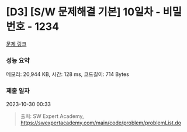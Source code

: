 # [D3] [S/W 문제해결 기본] 10일차 - 비밀번호 - 1234 

[문제 링크](https://swexpertacademy.com/main/code/problem/problemDetail.do?contestProbId=AV14_DEKAJcCFAYD) 

### 성능 요약

메모리: 20,944 KB, 시간: 128 ms, 코드길이: 714 Bytes

### 제출 일자

2023-10-30 00:33



> 출처: SW Expert Academy, https://swexpertacademy.com/main/code/problem/problemList.do